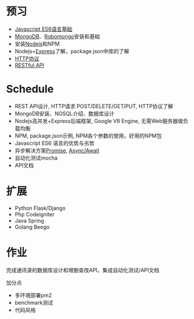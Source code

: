 # 预习

- [Javascript ES6语言基础](https://www.liaoxuefeng.com/wiki/001434446689867b27157e896e74d51a89c25cc8b43bdb3000)
- [MongoDB](https://docs.mongodb.com/v3.4/installation/)、[Robomongo](https://github.com/Studio3T/robomongo)安装和基础
- 安装[Nodejs](https://nodejs.org/zh-cn/)和NPM
- Nodejs+[Express](http://expressjs.com/)了解，package.json中库的了解
- [HTTP协议](http://www.ruanyifeng.com/blog/2016/08/http.html)
- [RESTful API](http://www.ruanyifeng.com/blog/2014/05/restful_api.html)

# Schedule

- REST API设计, HTTP请求 POST/DELETE/GET/PUT, HTTP协议了解
- MongoDB安装、NOSQL介绍、数据库设计
- Nodejs高并发+Express后端框架, Google V8 Engine, 无需Web服务器做负载均衡
- NPM, package.json示例, NPM各个参数的使用，好用的NPM包
- Javascript ES6 语言的优势与劣势
- 异步解决方案[Promise](http://liubin.org/promises-book/), [Async/Await](https://blog.fundebug.com/2017/04/04/nodejs-async-await/)
- 自动化测试mocha
- API文档

# 扩展

- Python Flask/Django
- Php Codeigniter
- Java Spring
- Golang Beego

# 作业

完成通讯录的数据库设计和增删查改API，集成自动化测试/API文档

加分点
- 多环境部署pm2
- benchmark测试
- 代码风格